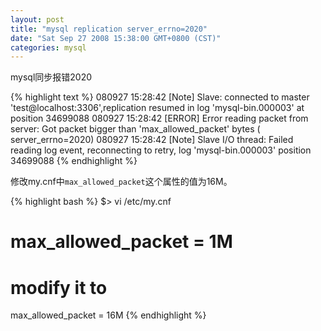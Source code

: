 ```yaml
---
layout: post
title: "mysql replication server_errno=2020"
date: "Sat Sep 27 2008 15:38:00 GMT+0800 (CST)"
categories: mysql
---
```


mysql同步报错2020

{% highlight text %}
080927 15:28:42 [Note] Slave: connected to master 'test@localhost:3306',replication resumed in log 'mysql-bin.000003' at position 34699088
080927 15:28:42 [ERROR] Error reading packet from server: Got packet bigger than 'max_allowed_packet' bytes ( server_errno=2020)
080927 15:28:42 [Note] Slave I/O thread: Failed reading log event, reconnecting to retry, log 'mysql-bin.000003' position 34699088
{% endhighlight %}

修改my.cnf中`max_allowed_packet`这个属性的值为16M。

{% highlight bash %}
$> vi /etc/my.cnf
# max_allowed_packet = 1M
# modify it to
max_allowed_packet = 16M
{% endhighlight %}
